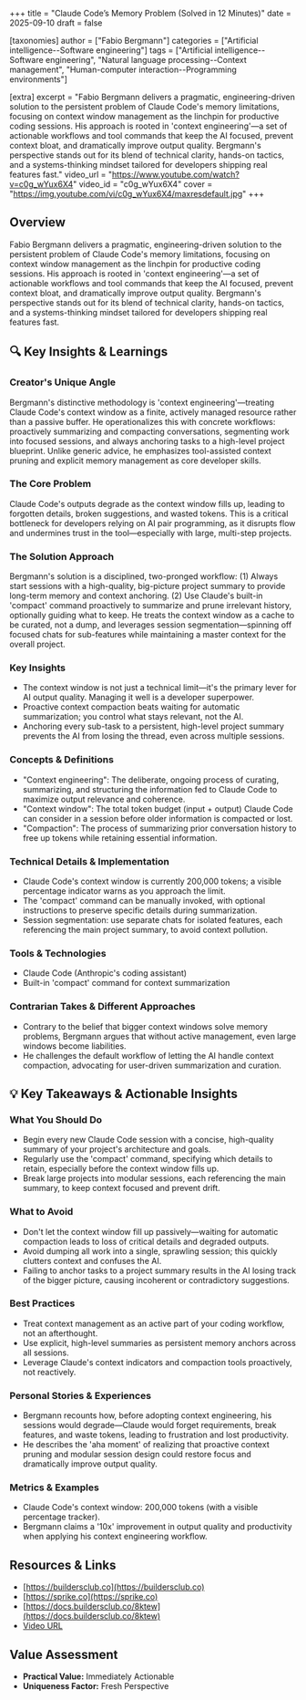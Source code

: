 +++
title = "Claude Code’s Memory Problem (Solved in 12 Minutes)"
date = 2025-09-10
draft = false

[taxonomies]
author = ["Fabio Bergmann"]
categories = ["Artificial intelligence--Software engineering"]
tags = ["Artificial intelligence--Software engineering", "Natural language processing--Context management", "Human-computer interaction--Programming environments"]

[extra]
excerpt = "Fabio Bergmann delivers a pragmatic, engineering-driven solution to the persistent problem of Claude Code's memory limitations, focusing on context window management as the linchpin for productive coding sessions. His approach is rooted in 'context engineering'—a set of actionable workflows and tool commands that keep the AI focused, prevent context bloat, and dramatically improve output quality. Bergmann's perspective stands out for its blend of technical clarity, hands-on tactics, and a systems-thinking mindset tailored for developers shipping real features fast."
video_url = "https://www.youtube.com/watch?v=c0g_wYux6X4"
video_id = "c0g_wYux6X4"
cover = "https://img.youtube.com/vi/c0g_wYux6X4/maxresdefault.jpg"
+++

## Overview

Fabio Bergmann delivers a pragmatic, engineering-driven solution to the persistent problem of Claude Code's memory limitations, focusing on context window management as the linchpin for productive coding sessions. His approach is rooted in 'context engineering'—a set of actionable workflows and tool commands that keep the AI focused, prevent context bloat, and dramatically improve output quality. Bergmann's perspective stands out for its blend of technical clarity, hands-on tactics, and a systems-thinking mindset tailored for developers shipping real features fast.

## 🔍 Key Insights & Learnings

### Creator's Unique Angle
Bergmann's distinctive methodology is 'context engineering'—treating Claude Code's context window as a finite, actively managed resource rather than a passive buffer. He operationalizes this with concrete workflows: proactively summarizing and compacting conversations, segmenting work into focused sessions, and always anchoring tasks to a high-level project blueprint. Unlike generic advice, he emphasizes tool-assisted context pruning and explicit memory management as core developer skills.

### The Core Problem
Claude Code's outputs degrade as the context window fills up, leading to forgotten details, broken suggestions, and wasted tokens. This is a critical bottleneck for developers relying on AI pair programming, as it disrupts flow and undermines trust in the tool—especially with large, multi-step projects.

### The Solution Approach
Bergmann's solution is a disciplined, two-pronged workflow: (1) Always start sessions with a high-quality, big-picture project summary to provide long-term memory and context anchoring. (2) Use Claude's built-in 'compact' command proactively to summarize and prune irrelevant history, optionally guiding what to keep. He treats the context window as a cache to be curated, not a dump, and leverages session segmentation—spinning off focused chats for sub-features while maintaining a master context for the overall project.

### Key Insights
- The context window is not just a technical limit—it's the primary lever for AI output quality. Managing it well is a developer superpower.
- Proactive context compaction beats waiting for automatic summarization; you control what stays relevant, not the AI.
- Anchoring every sub-task to a persistent, high-level project summary prevents the AI from losing the thread, even across multiple sessions.

### Concepts & Definitions
- "Context engineering": The deliberate, ongoing process of curating, summarizing, and structuring the information fed to Claude Code to maximize output relevance and coherence.
- "Context window": The total token budget (input + output) Claude Code can consider in a session before older information is compacted or lost.
- "Compaction": The process of summarizing prior conversation history to free up tokens while retaining essential information.

### Technical Details & Implementation
- Claude Code's context window is currently 200,000 tokens; a visible percentage indicator warns as you approach the limit.
- The 'compact' command can be manually invoked, with optional instructions to preserve specific details during summarization.
- Session segmentation: use separate chats for isolated features, each referencing the main project summary, to avoid context pollution.

### Tools & Technologies
- Claude Code (Anthropic's coding assistant)
- Built-in 'compact' command for context summarization

### Contrarian Takes & Different Approaches
- Contrary to the belief that bigger context windows solve memory problems, Bergmann argues that without active management, even large windows become liabilities.
- He challenges the default workflow of letting the AI handle context compaction, advocating for user-driven summarization and curation.

## 💡 Key Takeaways & Actionable Insights

### What You Should Do
- Begin every new Claude Code session with a concise, high-quality summary of your project's architecture and goals.
- Regularly use the 'compact' command, specifying which details to retain, especially before the context window fills up.
- Break large projects into modular sessions, each referencing the main summary, to keep context focused and prevent drift.

### What to Avoid
- Don't let the context window fill up passively—waiting for automatic compaction leads to loss of critical details and degraded outputs.
- Avoid dumping all work into a single, sprawling session; this quickly clutters context and confuses the AI.
- Failing to anchor tasks to a project summary results in the AI losing track of the bigger picture, causing incoherent or contradictory suggestions.

### Best Practices
- Treat context management as an active part of your coding workflow, not an afterthought.
- Use explicit, high-level summaries as persistent memory anchors across all sessions.
- Leverage Claude's context indicators and compaction tools proactively, not reactively.

### Personal Stories & Experiences
- Bergmann recounts how, before adopting context engineering, his sessions would degrade—Claude would forget requirements, break features, and waste tokens, leading to frustration and lost productivity.
- He describes the 'aha moment' of realizing that proactive context pruning and modular session design could restore focus and dramatically improve output quality.

### Metrics & Examples
- Claude Code's context window: 200,000 tokens (with a visible percentage tracker).
- Bergmann claims a '10x' improvement in output quality and productivity when applying his context engineering workflow.

## Resources & Links

- [https://buildersclub.co](https://buildersclub.co)
- [https://sprike.co](https://sprike.co)
- [https://docs.buildersclub.co/8ktew](https://docs.buildersclub.co/8ktew)
- [Video URL](https://www.youtube.com/watch?v=c0g_wYux6X4)

## Value Assessment
- **Practical Value:** Immediately Actionable
- **Uniqueness Factor:** Fresh Perspective

